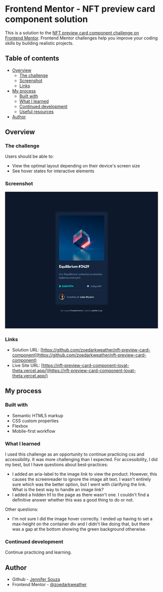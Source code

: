 # Frontend Mentor - NFT preview card component solution

This is a solution to the [NFT preview card component challenge on Frontend Mentor](https://www.frontendmentor.io/challenges/nft-preview-card-component-SbdUL_w0U). Frontend Mentor challenges help you improve your coding skills by building realistic projects. 

## Table of contents

- [Overview](#overview)
  - [The challenge](#the-challenge)
  - [Screenshot](#screenshot)
  - [Links](#links)
- [My process](#my-process)
  - [Built with](#built-with)
  - [What I learned](#what-i-learned)
  - [Continued development](#continued-development)
  - [Useful resources](#useful-resources)
- [Author](#author)


## Overview

### The challenge

Users should be able to:

- View the optimal layout depending on their device's screen size
- See hover states for interactive elements

### Screenshot

![](./screenshot.png)

### Links

- Solution URL: [https://github.com/zoedarkweather/nft-preview-card-component](https://github.com/zoedarkweather/nft-preview-card-component)
- Live Site URL: [https://nft-preview-card-component-lovat-theta.vercel.app/](https://nft-preview-card-component-lovat-theta.vercel.app/)

## My process

### Built with

- Semantic HTML5 markup
- CSS custom properties
- Flexbox
- Mobile-first workflow

### What I learned

I used this challenge as an opportunity to continue practicing css and accessibility. It was more challenging than I expected. For accessibility, I did my best, but I have questions about best-practices:
- I added an aria-label to the image link to view the product. However, this causes the screenreader to ignore the image alt text. I wasn't entirely sure which was the better option, but I went with clarifying the link. What is the best way to handle an image link?
- I added a hidden h1 to the page as there wasn't one. I couldn't find a definitive answer whether this was a good thing to do or not.  

Other questions:
- I'm not sure I did the image hover correctly. I ended up having to set a max-height on the container div and I didn't like doing that, but there was a gap at the bottom showing the green background otherwise.

### Continued development

Continue practicing and learning.

## Author

- Github - [Jennifer Souza](https://github.com/zoedarkweather)
- Frontend Mentor - [@zoedarkweather](https://www.frontendmentor.io/profile/zoedarkweather)